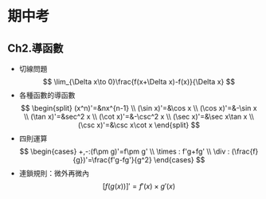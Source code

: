 # 期中考

## Ch2.導函數

* 切線問題
  $$
  \lim_{\Delta x\to 0}\frac{f(x+\Delta x)-f(x)}{\Delta x}
  $$
* 各種函數的導函數
  $$
  \begin{split}
    (x^n)'=&nx^{n-1} \\
    (\sin x)'=&\cos x \\
    (\cos x)'=&-\sin x \\
    (\tan x)'=&sec^2 x \\
    (\cot x)'=&-\csc^2 x \\
    (\sec x)'=&\sec x\tan x \\
    (\csc x)'=&\csc x\cot x
  \end{split}
  $$
* 四則運算
$$
\begin{cases}
    +,-:(f\pm g)'=f\pm g' \\
    \times : f'g+fg' \\
    \div : (\frac{f}{g})'=\frac{f'g-fg'}{g^2}
\end{cases}
$$
* 連鎖規則：微外再微內
$$
[f(g(x))]'=f'(x)\times g'(x)
$$
